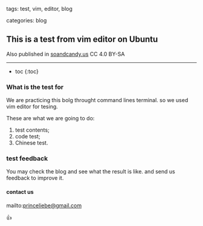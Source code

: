tags: test, vim, editor, blog

categories: blog

## This is a test from vim editor on Ubuntu ##

Also published in [soandcandy.us](https://soandcandy.us)
CC 4.0 BY-SA

----

* toc
{:toc}

### What is the test for ###

We are practicing this bolg throught command lines terminal. so we used vim editor for tesing.

These are what we are going to do:

1. test contents;
2. code test;
3. Chinese test.

### test feedback ###

You may check the blog and see what the result is like. and send us feedback to improve it.

#### contact us ####
mailto:princeliebe@gmail.com

:+1:


